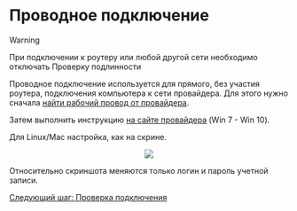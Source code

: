# Проводное подключение

> [!WARNING]
> При подключении к роутеру или любой другой сети необходимо отключать Проверку подлинности 

Проводное подключение используется для прямого, без участия роутера, подключения компьютера к сети провайдера. Для этого нужно сначала [найти рабочий провод от провайдера](./6-wire.md).

Затем выполнить инструкцию [на сайте провайдера](https://onplus.ru/info/faq/miee/tech/settings) (Win 7 - Win 10).

Для Linux/Mac настройка, как на скрине.

<p align="center"><img src="img/img1.png"></p>

Относительно скриншота меняются только логин и пароль учетной записи.

[Следующий шаг: Проверка подключения](./3-check.md)